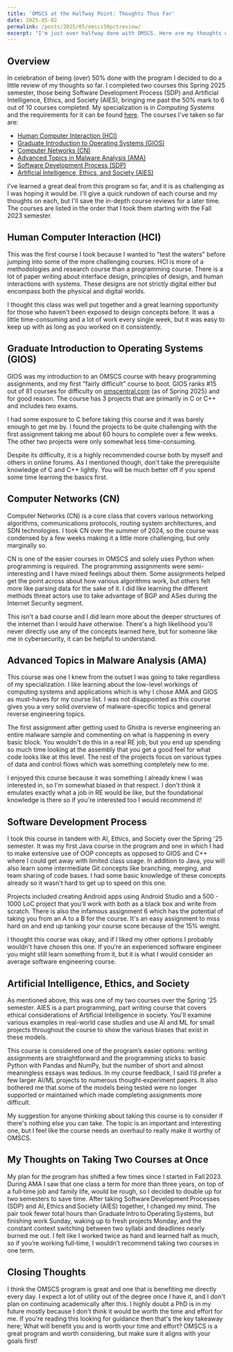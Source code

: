 ```yaml
---
title: 'OMSCS at the Halfway Point: Thoughts Thus Far'
date: 2025-05-02
permalink: /posts/2025/05/omscs50pctreview/
excerpt: "I'm just over halfway done with OMSCS. Here are my thoughts on the program and courses so far."
---
```


## Overview

In celebration of being (over) 50% done with the program I decided to do a little review of my thoughts so far. I completed two courses this Spring 2025 semester, those being Software Development Process (SDP) and Artificial Intelligence, Ethics, and Society (AIES), bringing me past the 50% mark to 6 out of 10 courses completed. My specialization is in *Computing Systems* and the requirements for it can be found [here](https://omscs.gatech.edu/specialization-computing-systems). The courses I've taken so far are:

- [Human Computer Interaction (HCI)](https://omscs6750.gatech.edu/)
- [Graduate Introduction to Operating Systems (GIOS)](https://omscs.gatech.edu/cs-6200-introduction-operating-systems)
- [Computer Networks (CN)](https://omscs.gatech.edu/cs-6250-computer-networks)
- [Advanced Topics in Malware Analysis (AMA)](https://omscs.gatech.edu/cs-6747-advanced-malware-analysis)
- [Software Development Process (SDP)](https://omscs.gatech.edu/cs-6300-software-development-process)
- [Artificial Intelligence, Ethics, and Society (AIES)](https://omscs.gatech.edu/cs-6603-ai-ethics-and-society)

I've learned a great deal from this program so far, and it is as challenging as I was hoping it would be. I'll give a quick rundown of each course and my thoughts on each, but I'll save the in-depth course reviews for a later time. The courses are listed in the order that I took them starting with the Fall 2023 semester.
## Human Computer Interaction (HCI)

This was the first course I took because I wanted to "test the waters" before jumping into some of the more challenging courses. HCI is more of a methodologies and research course than a programming course. There is a lot of paper writing about interface design, principles of design, and human interactions with systems. These designs are not strictly digital either but encompass both the physical and digital worlds. 

I thought this class was well put together and a great learning opportunity for those who haven't been exposed to design concepts before. It was a little time-consuming and a lot of work every single week, but it was easy to keep up with as long as you worked on it consistently.

## Graduate Introduction to Operating Systems (GIOS)

GIOS was my introduction to an OMSCS course with heavy programming assignments, and my first "fairly difficult" course to boot. GIOS ranks #15 out of 81 courses for difficulty on [omscentral.com](https://www.omscentral.com/) (as of Spring 2025) and for good reason. The course has 3 projects that are primarily in C or C++ and includes two exams.

I had some exposure to C before taking this course and it was barely enough to get me by. I found the projects to be quite challenging with the first assignment taking me about 60 hours to complete over a few weeks. The other two projects were only somewhat less time-consuming. 

Despite its difficulty, it is a highly recommended course both by myself and others in online forums. As I mentioned though, don't take the prerequisite knowledge of C and C++ lightly. You will be much better off if you spend some time learning the basics first.

## Computer Networks (CN)

Computer Networks (CN) is a core class that covers various networking algorithms, communications protocols, routing system architectures, and SDN technologies. I took CN over the summer of 2024, so the course was condensed by a few weeks making it a little more challenging, but only marginally so. 

CN is one of the easier courses in OMSCS and solely uses Python when programming is required. The programming assignments were semi-interesting and I have mixed feelings about them. Some assignments helped get the point across about how various algorithms work, but others felt more like parsing data for the sake of it. I did like learning the different methods threat actors use to take advantage of BGP and ASes during the Internet Security segment.

This isn't a bad course and I did learn more about the deeper structures of the internet than I would have otherwise. There's a high likelihood you'll never directly use any of the concepts learned here, but for someone like me in cybersecurity, it can be helpful to understand.

## Advanced Topics in Malware Analysis (AMA)

This course was one I knew from the outset I was going to take regardless of my specialization. I like learning about the low-level workings of computing systems and applications which is why I chose AMA and GIOS as must-haves for my course list. I was not disappointed as this course gives you a very solid overview of malware-specific topics and general reverse engineering topics.

The first assignment after getting used to Ghidra is reverse engineering an entire malware sample and commenting on what is happening in every basic block. You wouldn't do this in a real RE job, but you end up spending so much time looking at the assembly that you get a good feel for what code looks like at this level. The rest of the projects focus on various types of data and control flows which was something completely new to me.

I enjoyed this course because it was something I already knew I was interested in, so I'm somewhat biased in that respect. I don't think it emulates exactly what a job in RE would be like, but the foundational knowledge is there so if you're interested too I would recommend it!

## Software Development Process

I took this course in tandem with AI, Ethics, and Society over the Spring '25 semester. It was my first Java course in the program and one in which I had to make extensive use of OOP concepts as opposed to GIOS and C++ where I could get away with limited class usage. In addition to Java, you will also learn some intermediate Git concepts like branching, merging, and team sharing of code bases. I had some basic knowledge of these concepts already so it wasn't hard to get up to speed on this one.

Projects included creating Android apps using Android Studio and a 500 - 1000 LoC project that you'll work with both as a black box and write from scratch. There is also the infamous assignment 6 which has the potential of taking you from an A to a B for the course. It's an easy assignment to miss hard on and end up tanking your course score because of the 15% weight.

I thought this course was okay, and if I liked my other options I probably wouldn't have chosen this one. If you're an experienced software engineer you might still learn something from it, but it is what I would consider an average software engineering course.

## Artificial Intelligence, Ethics, and Society

As mentioned above, this was one of my two courses over the Spring '25 semester. AIES is a part programming, part writing course that covers ethical considerations of Artificial Intelligence in society. You'll examine various examples in real-world case studies and use AI and ML for small projects throughout the course to show the various biases that exist in these models.

This course is considered one of the program’s easier options: writing assignments are straightforward and the programming sticks to basic Python with Pandas and NumPy, but the number of short and almost meaningless essays was tedious. In my course feedback, I said I’d prefer a few larger AI/ML projects to numerous thought‑experiment papers. It also bothered me that some of the models being tested were no longer supported or maintained which made completing assignments more difficult.

My suggestion for anyone thinking about taking this course is to consider if there's nothing else you can take. The topic is an important and interesting one, but I feel like the course needs an overhaul to really make it worthy of OMSCS.

## My Thoughts on Taking Two Courses at Once

My plan for the program has shifted a few times since I started in Fall 2023. During AMA I saw that one class a term for more than three years, on top of a full‑time job and family life, would be rough, so I decided to double up for two semesters to save time. After taking Software Development Processes (SDP) and AI, Ethics and Society (AIES) together, I changed my mind. The pair took fewer total hours than Graduate Intro to Operating Systems, but finishing work Sunday, waking up to fresh projects Monday, and the constant context switching between two syllabi and deadlines nearly burned me out. I felt like I worked twice as hard and learned half as much, so if you’re working full‑time, I wouldn’t recommend taking two courses in one term.

## Closing Thoughts

I think the OMSCS program is great and one that is benefiting me directly every day. I expect a lot of utility out of the degree once I have it, and I don't plan on continuing academically after this. I highly doubt a PhD is in my future mostly because I don't think it would be worth the time and effort for me. If you're reading this looking for guidance then that's the key takeaway here; What will benefit you and is worth your time and effort? OMSCS is a great program and worth considering, but make sure it aligns with your goals first!

